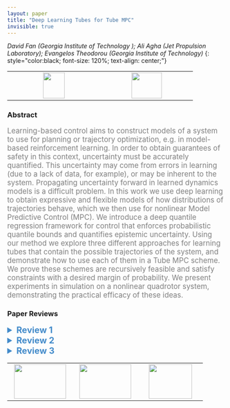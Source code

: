```yaml
---
layout: paper
title: "Deep Learning Tubes for Tube MPC"
invisible: true
---
```

*David Fan (Georgia Institute of Technology  ); Ali Agha (Jet Propulsion Laboratory); Evangelos Theodorou (Georgia Institute of Technology)*
{: style="color:black; font-size: 120%; text-align: center;"}

<table width="20%"> <tr>
<td style="width: 20%; text-align: center;"><a href="http://www.roboticsproceedings.org/rss16/p087.pdf"><img src="{{ site.baseurl }}/images/paper_link.png"
width = "50"  height = "60"/> </a> </td>

<td style="width: 20%; text-align: center;"><a href="nan"><img src="{{ site.baseurl }}/images/pheedloop_link.png"
width = "70"  height = "60"/> </a> </td>

</tr></table>

### Abstract
<html><p style="color:gray; font-size: 120%; text-align: justified;">
Learning-based control aims to construct models of a system to use for planning or trajectory optimization, e.g. in model-based reinforcement learning.  In order to obtain guarantees of safety in this context, uncertainty must be accurately quantified.  This uncertainty may come from errors in learning (due to a lack of data, for example), or may be inherent to the system.  Propagating uncertainty forward in learned dynamics models is a difficult problem.  In this work we use deep learning to obtain expressive and flexible models of how distributions of trajectories behave, which we then use for nonlinear Model Predictive Control (MPC).  We introduce a deep quantile regression framework for control that enforces probabilistic quantile bounds and quantifies epistemic uncertainty.  Using our method we explore three different approaches for learning tubes that contain the possible trajectories of the system, and demonstrate how to use each of them in a Tube MPC scheme.  We prove these schemes are recursively feasible and satisfy constraints with a desired margin of probability.  We present experiments in simulation on a nonlinear quadrotor system, demonstrating the practical efficacy of these ideas.
</p></html>

### Paper Reviews
<details><summary style="font-size:20px; color:#438BCA"><b> Review 1</b></summary>
<p style="color:gray; font-size: 120%; text-align: justified; white-space: pre-line">
The paper presents very interesting ideas that combine promising research directions. Nonetheless, the here presented results are not convincing enough (yet), partly hard to follow, written in a rather convoluted way, and overloaded with notation, which changes constantly. 

1) My main criticism is that there is no comparison to other learning based (tube) MPC methods. In particular, what happens if the same amount of data is used for naive estimates of the tube? Is this significantly worse? How much more conservative are the tubes if worst-case error estimates of the dynamics are used and propagated through time. As is, It is hard to assess if this approach improves the current state of the art. 

2) Further, the theoretical analysis is also hinging on some hidden details that should be elaborated in more detail. In particular, the used alpha probabilities are only asymptotically true. When finite data is used, it is not clear how the neural network will behave and thus, there are no finite sample bounds, which makes the presented results void. Right in front of Theorem II.1 is an assumption of i.i.d. data, which is crucial for most convergence results. For dynamical systems, this naturally is not the case and data is highly correlated. 

3) I would also recommend to streamline the structure and remove any unnecessary notation. For example, the paper starts with a standard dynamical system in (1), then the notation of the disturbance changes because a model is used; however, the notation for the state stays the same in (2). In (5), there is now completely new notation for the same object, which is afterward substituted in the proofs anyways. Finally, in (16) and (17), this changes again in addition to having a different notation for each parametrization. 

4) I do not understand why z is introduced in Sec. 2-A as a potentially lower dimensional object. This should create in my opinion many theoretical problems, however this assumption is dropped later anyways.


Minor comments:
- no reference to Fig. 1;
- Figures should be at top or bottom of the page; 
- I think something is off with the color scheme in Fig. 2. Not clear what gray is and further, green and purple are interchanged from top to bottom although the same methods are presented for different systems.
- Eq. (9): why not use the divergence operator: "div" instead of defining something new that looks a gradient.
- Many of the "there are no structural knowledge assumptions" are hidden in Sec. 2 D in my opinion. This should be double checked with the claims in the introduction;
- The numerical example in Page 4 is in an odd place and should be moved to the experimental section;
- The part after Eq. (22) and (23) is very vaguely written and should be reworded;
- Spacing around equations and figures is very tight and non-standard, which makes reading the paper unpleasant;
- language.
</p> </details>

<details><summary style="font-size:20px; color:#438BCA"><b> Review 2</b></summary>
<p style="color:gray; font-size: 120%; text-align: justified; white-space: pre-line">

Overall, I thought this paper was strong. The proposed setting is interesting, and the approach of learning quantiles for probabilistic tube MPC is a good approach. However, there are a few issues with the paper that, if addressed, would result in a substantially stronger paper. 

First, z is left vague throughout the paper. Concrete examples of what this quantity is when it is introduced would increase reader understanding. 

Learning of generic quantiles is discussed briefly but never expanded upon, or included in experiments. The authors should investigate this case! The authors should also discuss how their monotonicity criterion may be extended to this general quantile model. This model has applications in risk allocation for chance constrained programming, and thus is useful. 

There are a few disconnects between the goals of the paper and the stated theoretical results. 
- The authors prove probabilistic results for the case in which the quantile loss is minimized (in expectation). These results are almost certainly not satisfied, and this is only addressed briefly in the experimental results for the triple integrator system. The investigation of this point should be expanded. 
- Theorem 3.1 and 3.2 provide probabilistic bounds for one step (assuming theorem 2.1 holds, which should be stated more clearly). However, this is never connected to change constraint satisfaction, which could be used for probabilistic safety verification. 

I understand that in this field (deep learning-based safe control), it is difficult (or currently impossible) to design a framework that exactly satisfies all the desires safety criteria. However, the authors should aim to expand their current theoretical results as much as possible, and be more forthcoming with the limitations of their approach. 

The most substantial flaw of the paper are the experimental results. As mentioned above, the validity of the theoretical results/investigations of the fundamental claims/ablations are only performed for the triple integrator system, and these diagnostic experiments should be expanded to more systems and more depth. Moreover, the only nontrivial system investigated in a quadrotor with a stabilizing controller. It is unclear if the dynamics of this system are substantially different from a linear system. 

This latter point highlights a second important shortcoming of the experimental section: there are no baseline models implemented. The authors should include baselines, even if they are simple ablated models. This would provide evidence that the proposed components are providing value. 

Overall, this paper is interesting, but would be strengthened substantially by addressing the comments above. 

Typos:
- In reference 29, Jonathan How's name is written as Howl. Upon looking on google scholar, is appears that it is incorrect there as well. Make sure to check/clean your references!
- In page 2, column 2, paragraph 1, it should be referred to as the "reinforcement learning community", not the "reinforcement community"
- the word "the" is repeated twice before "projection" in the second last paragraph of page 2, and again before "loss" just below eq. 7
- It appears that the curve corresponding to the star markers in figure 10 is not defined in the caption?

</p> </details>

<details><summary style="font-size:20px; color:#438BCA"><b> Review 3</b></summary>
<p style="color:gray; font-size: 120%; text-align: justified; white-space: pre-line">
While the paper is in general well presented, some of the figures are not very clear or adequately explained. For example, in Fig. 1 the tube does not contain the tracking trajectory and this fact is not acknowledged. This also occurs in Figs. 8 and 11, which on the other hand provide an explanation for this behavior: the nominal tracking trajectory violates the constraints? What other baselines have you compared the approach to? Others exist, such as [29] with similar looking plots to Fig 11 - how does this approach compare? Fig 11 suggests that the approach works, but how is it better than the state of the art in robust MPC?

The clarity of Fig. 2 would be improved if a different color was chosen for the histogram (blue is already used for the 3-sigma bounds using GP moment matching) and on a minor note the green line is dashed, not dotted. Finally, Fig. 10 should present blue circles instead of blue stars for consistency. Additionally, the meaning of the grey lines shown is not explained.

Furthermore, the paper assumes well-calibrated epistemic uncertainty without adequately delving into its consequences: the authors should explain how would poor choosing of beta and W (which is done by hand) impact their methods. Regarding the results, having hardware experiments instead of just simulations would make the paper stronger, since the direct applicability of the methods presented is not guaranteed. In addition, it would be interesting to see the results of Alg. 1 and 3 for the quadrotor simulation and compare them with the results obtained with Alg. 2.

Are the tube dynamics learned using open or closed-loop data? I assume it is closed loop, but then aren't the learned tube dynamics also possibly a ftn of the controller used to get that data?

Minor points:
- what "function" are you referring to just prior to (3)?

Typos include:
- recieved on page 1
-  "the the" on page 2 and page 3, 
- "it is propagated in forward in time" in page 4, 
- "R^{1}8" in page 8, 
- "more a more" in page 8 
- numerous typos in the citations 
- the second equation in (7) it should be L^alpha(y,r), 
- the safe set C in (13g) is only introduced in the next page, in Alg 1.
- the authors should review the rules on the use of "which" vs "that"

</p> </details>

<table width="100%"><tr><td style="width: 30%; text-align: center;"><a href="{{ site.baseurl }}/program/papers/86"> <img src="{{ site.baseurl }}/images/previous_icon.png" width = "120"  height = "80"/> </a> </td>

<td style="width: 30%; text-align: center;"><a href="{{ site.baseurl }}/program/papers"> <img src="{{ site.baseurl }}/images/overview_icon.png" width = "120"  height = "80"/> </a> </td> 

<td style="width: 30%; text-align: center;"><a href="{{ site.baseurl }}/program/papers/88"> <img src="{{ site.baseurl }}/images/next_icon.png" width = "100"  height = "80"/> </a> </td> 

</tr></table>

